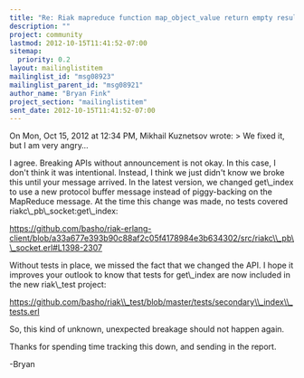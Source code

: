 ```yaml
---
title: "Re: Riak mapreduce function map_object_value return empty result on	erlang pb client"
description: ""
project: community
lastmod: 2012-10-15T11:41:52-07:00
sitemap:
  priority: 0.2
layout: mailinglistitem
mailinglist_id: "msg08923"
mailinglist_parent_id: "msg08921"
author_name: "Bryan Fink"
project_section: "mailinglistitem"
sent_date: 2012-10-15T11:41:52-07:00
---
```



On Mon, Oct 15, 2012 at 12:34 PM, Mikhail Kuznetsov
 wrote:
&gt; We fixed it, but I am very angry…

I agree. Breaking APIs without announcement is not okay. In this case,
I don't think it was intentional. Instead, I think we just didn't know
we broke this until your message arrived. In the latest version, we
changed get\\_index to use a new protocol buffer message instead of
piggy-backing on the MapReduce message. At the time this change was
made, no tests covered riakc\\_pb\\_socket:get\\_index:

https://github.com/basho/riak-erlang-client/blob/a33a677e393b90c88af2c05f4178984e3b634302/src/riakc\\_pb\\_socket.erl#L1398-2307

Without tests in place, we missed the fact that we changed the API. I
hope it improves your outlook to know that tests for get\\_index are now
included in the new riak\\_test project:

https://github.com/basho/riak\\_test/blob/master/tests/secondary\\_index\\_tests.erl

So, this kind of unknown, unexpected breakage should not happen again.

Thanks for spending time tracking this down, and sending in the report.

-Bryan

